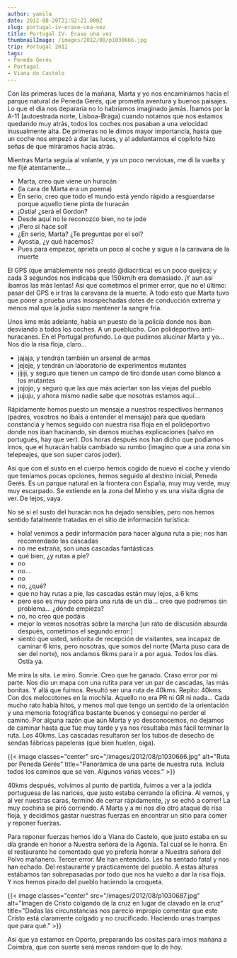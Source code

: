 ```yaml
---
author: yamila
date: 2012-08-20T21:52:21.000Z
slug: portugal-iv-erase-una-vez
title: Portugal IV- Érase una vez
thumbnailImage: /images/2012/08/p1030666.jpg
trip: Portugal 2012
tags:
- Peneda Gerés
- Portugal
- Viana do Castelo
---
```



Con las primeras luces de la mañana, Marta y yo nos encaminamos hacia el parque natural de Peneda Gerés, que prometía aventura y buenos paisajes. Lo que el día nos depararía no lo habríamos imaginado jamás. Íbamos por la A-11 (autoestrada norte, Lisboa-Braga) cuando notamos que nos estamos quedando muy atrás, todos los coches nos pasaban a una velocidad inusualmente alta. De primeras no le dimos mayor importancia, hasta que un coche nos empezó a dar las luces, y al adelantarnos el copiloto hizo señas de que miráramos hacia atrás.

Mientras Marta seguía al volante, y ya un poco nerviosas, me di la vuelta y me fijé atentamente…

-  Marta, creo que viene un huracán
-  (la cara de Marta era un poema)
-  En serio, creo que todo el mundo está yendo rápido a resguardarse porque aquello tiene pinta de huracán
-  ¡Ostia! ¿será el Gordon?
-  Desde aquí no le reconozco bien, no te jode
-  ¡Pero si hace sol!
-  ¿En serio, Marta? ¿Te preguntas por el sol?
-  Ayostia, ¿y qué hacemos?
-  Pues para empezar, aprieta un poco al coche y sigue a la caravana de la muerte

El GPS (que amablemente nos prestó @diacritica) es un poco quejica; y cada 3 segundos nos indicaba que 150km/h era demasiado. ¡Y aun así íbamos las más lentas! Así que cometimos el primer error, que no el último: pasar del GPS e ir tras la caravana de la muerte. A todo esto que Marta tuvo que poner a prueba unas insospechadas dotes de conducción extrema y menos mal que la jodía supo mantener la sangre fría.

Unos kms más adelante, había un puesto de la policía donde nos iban desviando a todos los coches. A un pueblucho. Con polideportivo anti-huracanes. En el Portugal profundo. Lo que pudimos alucinar Marta y yo… Nos dio la risa floja, claro…

- jajaja, y tendrán también un arsenal de armas
- jejeje, y tendrán un laboratorio de experimentos mutantes
- jijiji, y seguro que tienen un campo de tiro donde usan como blanco a los mutantes
- jojojo, y seguro que las que más aciertan son las viejas del pueblo
- jujuju, y ahora mismo nadie sabe que nosotras estamos aquí…

Rápidamente hemos puesto un mensaje a nuestros respectivos hermanos (padres, vosotros no íbais a entender el mensaje) para que quedara constancia y hemos seguido con nuestra risa floja en el polideportivo donde nos iban hacinando, sin darnos muchas explicaciones (salvo en portugués, hay que ver). Dos horas después nos han dicho que podíamos irnos, que el huracán había cambiado su rumbo (imagino que a una zona sin telepeajes, que son super caros joder).

Así que con el susto en el cuerpo hemos cogido de nuevo el coche y viendo que teníamos pocas opciones, hemos seguido al destino inicial, Peneda Gerés. Es un parque natural en la frontera con España, muy muy verde, muy muy escarpado. Se extiende en la zona del Minho y es una visita digna de ver. De lejos, vaya.

No sé si el susto del huracán nos ha dejado sensibles, pero nos hemos sentido fatalmente tratadas en el sitio de información turística:

-  hola! venimos a pedir información para hacer alguna ruta a pie; nos han recomendado las cascadas
-  no me extraña, son unas cascadas fantásticas
-  qué bien, ¿y rutas a pie?
-  no
-  no…
-  no
-  no, ¿qué?
-  que no hay rutas a pie, las cascadas están muy lejos, a 6 kms
-  pero eso es muy poco para una ruta de un día… creo que podremos sin problema… ¿dónde empieza?
-  no, no creo que podáis
-  mejor lo vemos nosotras sobre la marcha
[un rato de discusión absurda después, cometimos el segundo error:]
- siento que usted, señorita de recepción de visitantes, sea incapaz de caminar 6 kms, pero nosotras, que somos del norte (Marta puso cara de ser del norte), nos andamos 6kms para ir a por agua. Todos los días. Ostia ya.

Me mira la sita. Le miro. Sonríe. Creo que he ganado. Craso error por mi parte. Nos dio un mapa con una rutita para ver un par de cascadas, las más bonitas. Y allá que fuimos. Resultó ser una ruta de 40kms. Repito: 40kms. Con dos melocotones en la mochila. Aquello no era PR ni GR ni nada… Cada mucho rato había hitos, y menos mal que tengo un sentido de la orientación y una memoria fotográfica bastante buenos y conseguí no perder el camino. Por alguna razón que aún Marta y yo desconocemos, no dejamos de caminar hasta que fue muy tarde y ya nos resultaba más fácil terminar la ruta. Los 40kms. Las cascadas resultaron ser los tubos de desecho de sendas fábricas papeleras (qué bien huelen, oiga).

{{< image classes="center" src="/images/2012/08/p1030666.jpg" alt="Ruta por Peneda Gerés" title="Panorámica de una parte de nuestra ruta. Incluía todos los caminos que se ven. Algunos varias veces." >}}

40kms después, volvimos al punto de partida, fuimos a ver a la jodida portuguesa de las narices, que justo estaba cerrando la oficina. Al vernos, y al ver nuestras caras, terminó de cerrar rápidamente, ¡y se echó a correr! La muy cochina se piró corriendo. A Marta y a mí nos dio otro ataque de risa floja, y decidimos gastar nuestras fuerzas en encontrar un sitio para comer y reponer fuerzas.

Para reponer fuerzas hemos ido a Viana do Castelo, que justo estaba en su día grande en honor a Nuestra señora de la Agonía. Tal cual se le honra. En el restaurante he comentado que yo prefería honrar a Nuestra señora del Polvo mañanero. Tercer error. Me han entendido. Les ha sentado fatal y nos han echado. Del restaurante y prácticamente del pueblo. A estas alturas estábamos tan sobrepasadas por todo que nos ha vuelto a dar la risa floja. Y nos hemos pirado del pueblo haciendo la croqueta.

{{< image classes="center" src="/images/2012/08/p1030687.jpg" alt="Imagen de Cristo colgando de la cruz en lugar de clavado en la cruz" title="Dadas las circunstancias nos pareció impropio comentar que este Cristo está claramente colgado y no crucificado. Haciendo unas trampas que para qué." >}}

Así que ya estamos en Oporto, preparando las cositas para irnos mañana a Coimbra, que con suerte será menos random que lo de hoy.
